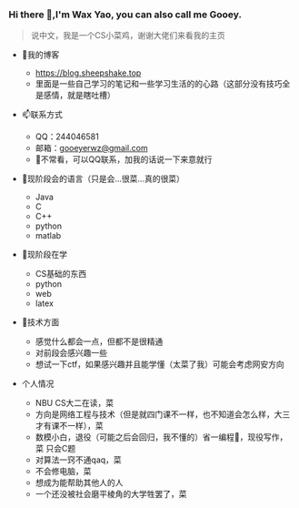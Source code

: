 ### Hi there 👋,I'm Wax Yao, you can also call me Gooey.
> 说中文，我是一个CS小菜鸡，谢谢大佬们来看我的主页

+ 🍃我的博客
  + https://blog.sheepshake.top
  + 里面是一些自己学习的笔记和一些学习生活的的心路（这部分没有技巧全是感情，就是瞎吐槽）

+ 📫联系方式
  + QQ：244046581
  + 邮箱：gooeyerwz@gmail.com
  + 📮不常看，可以QQ联系，加我的话说一下来意就行

+ 👀现阶段会的语言（只是会...很菜...真的很菜）
  + Java
  + C
  + C++
  + python
  + matlab

+ 🧸现阶段在学
  + CS基础的东西
  + python
  + web
  + latex

+ 🌟技术方面
  + 感觉什么都会一点，但都不是很精通
  + 对前段会感兴趣一些
  + 想试一下ctf，如果感兴趣并且能学懂（太菜了我）可能会考虑网安方向

+ 个人情况
  + NBU CS大二在读，菜
  + 方向是网络工程与技术（但是就四门课不一样，也不知道会怎么样，大三才有课不一样），菜
  + 数模小白，退役（可能之后会回归，我不懂的）省一编程👋，现役写作，菜 只会C题
  + 对算法一窍不通qaq，菜
  + 不会修电脑，菜
  + 想成为能帮助其他人的人
  + 一个还没被社会磨平棱角的大学牲罢了，菜


